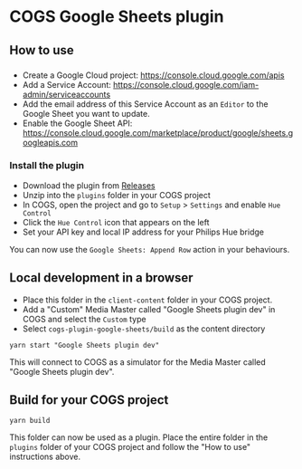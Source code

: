 # COGS Google Sheets plugin

## How to use

###

- Create a Google Cloud project: https://console.cloud.google.com/apis
- Add a Service Account: https://console.cloud.google.com/iam-admin/serviceaccounts
- Add the email address of this Service Account as an `Editor` to the Google Sheet you want to update.
- Enable the Google Sheet API: https://console.cloud.google.com/marketplace/product/google/sheets.googleapis.com

### Install the plugin

- Download the plugin from [Releases](https://github.com/clockwork-dog/cogs-plugin-google-sheets/releases/latest)
- Unzip into the `plugins` folder in your COGS project
- In COGS, open the project and go to `Setup` > `Settings` and enable `Hue Control`
- Click the `Hue Control` icon that appears on the left
- Set your API key and local IP address for your Philips Hue bridge

You can now use the `Google Sheets: Append Row` action in your behaviours.

## Local development in a browser

- Place this folder in the `client-content` folder in your COGS project.
- Add a "Custom" Media Master called "Google Sheets plugin dev" in COGS and select the `Custom` type
- Select `cogs-plugin-google-sheets/build` as the content directory

```
yarn start "Google Sheets plugin dev"
```

This will connect to COGS as a simulator for the Media Master called "Google Sheets plugin dev".

## Build for your COGS project

```
yarn build
```

This folder can now be used as a plugin. Place the entire folder in the `plugins` folder of your COGS project and follow the "How to use" instructions above.
